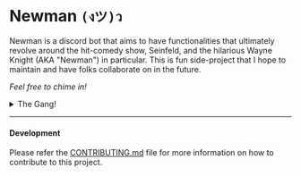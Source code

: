 # Newman `(งツ)ว`

Newman is a discord bot that aims to have functionalities that ultimately revolve around the hit-comedy show, Seinfeld, and the hilarious Wayne Knight (AKA "Newman") in particular. This is fun side-project that I hope to maintain and have folks collaborate on in the future.

_Feel free to chime in!_

<details>
<summary>The Gang!</summary>

![The gang](./assets/seinfeld.jpg)

</details>

***
#### Development

Please refer the [CONTRIBUTING.md](./CONTRIBUTING.md) file for more information on how to contribute to this project.
